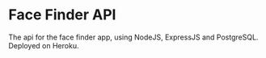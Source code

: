 # Face Finder API

The api for the face finder app, using NodeJS, ExpressJS and PostgreSQL. Deployed on Heroku.
